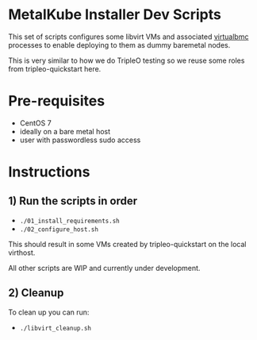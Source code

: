 MetalKube Installer Dev Scripts
===============================

This set of scripts configures some libvirt VMs and associated
[virtualbmc](https://docs.openstack.org/tripleo-docs/latest/install/environments/virtualbmc.html) processes to enable deploying to them as dummy baremetal nodes.

This is very similar to how we do TripleO testing so we reuse some roles
from tripleo-quickstart here.

# Pre-requisites

- CentOS 7
- ideally on a bare metal host
- user with passwordless sudo access

# Instructions

## 1) Run the scripts in order

- `./01_install_requirements.sh`
- `./02_configure_host.sh`

This should result in some VMs created by tripleo-quickstart on the
local virthost.

All other scripts are WIP and currently under development.

## 2) Cleanup

To clean up you can run:

- `./libvirt_cleanup.sh`
